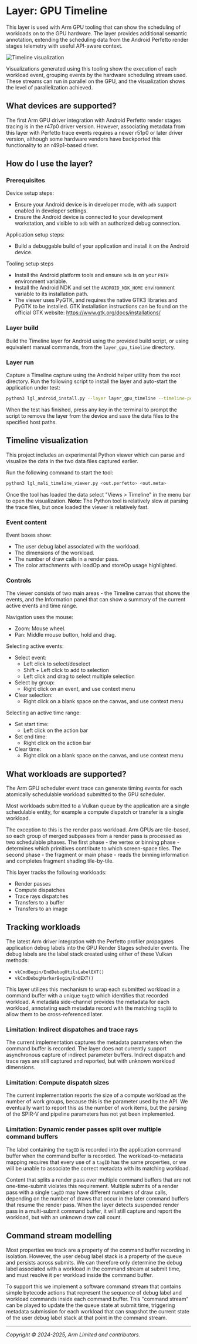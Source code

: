 # Layer: GPU Timeline

This layer is used with Arm GPU tooling that can show the scheduling of
workloads on to the GPU hardware. The layer provides additional semantic
annotation, extending the scheduling data from the Android Perfetto render
stages telemetry with useful API-aware context.

![Timeline visualization](./docs/viewer.png?raw=true)

Visualizations generated using this tooling show the execution of each workload
event, grouping events by the hardware scheduling stream used. These streams
can run in parallel on the GPU, and the visualization shows the level of
parallelization achieved.

## What devices are supported?

The first Arm GPU driver integration with Android Perfetto render stages
tracing is in the r47p0 driver version. However, associating metadata from
this layer with Perfetto trace events requires a newer r51p0 or later driver
version, although some hardware vendors have backported this functionality
to an r49p1-based driver.

## How do I use the layer?

### Prerequisites

Device setup steps:

* Ensure your Android device is in developer mode, with `adb` support enabled
  in developer settings.
* Ensure the Android device is connected to your development workstation, and
  visible to `adb` with an authorized debug connection.

Application setup steps:

* Build a debuggable build of your application and install it on the Android
  device.

Tooling setup steps

* Install the Android platform tools and ensure `adb` is on your `PATH`
  environment variable.
* Install the Android NDK and set the `ANDROID_NDK_HOME` environment variable
  to its installation path.
* The viewer uses PyGTK, and requires the native GTK3 libraries and PyGTK to be
  installed. GTK installation instructions can be found on the official GTK
  website:
  https://www.gtk.org/docs/installations/

### Layer build

Build the Timeline layer for Android using the provided build script, or using
equivalent manual commands, from the `layer_gpu_timeline` directory.

### Layer run

Capture a Timeline capture using the Android helper utility from the root
directory. Run the following script to install the layer and auto-start
the application under test:

```sh
python3 lgl_android_install.py --layer layer_gpu_timeline --timeline-perfetto <out.perfetto> --timeline-metadata <out.metadata> --auto-start
```

When the test has finished, press any key in the terminal to prompt the script
to remove the layer from the device and save the data files to the specified
host paths.

## Timeline visualization

This project includes an experimental Python viewer which can parse and
visualize the data in the two data files captured earlier.

Run the following command to start the tool:

```sh
python3 lgl_mali_timeline_viewer.py <out.perfetto> <out.meta>
```

Once the tool has loaded the data select "Views > Timeline" in the menu bar to
open the visualization. **Note:** The Python tool is relatively slow at parsing
the trace files, but once loaded the viewer is relatively fast.

### Event content

Event boxes show:

* The user debug label associated with the workload.
* The dimensions of the workload.
* The number of draw calls in a render pass.
* The color attachments with loadOp and storeOp usage highlighted.

### Controls

The viewer consists of two main areas - the Timeline canvas that shows the
events, and the Information panel that can show a summary of the current
active events and time range.

Navigation uses the mouse:

* Zoom: Mouse wheel.
* Pan: Middle mouse button, hold and drag.

Selecting active events:

* Select event:
  * Left click to select/deselect
  * Shift + Left click to add to selection
  * Left click and drag to select multiple selection
* Select by group:
  * Right click on an event, and use context menu
* Clear selection:
  * Right click on a blank space on the canvas, and use context menu

Selecting an active time range:

* Set start time:
  * Left click on the action bar
* Set end time:
  * Right click on the action bar
* Clear time:
  * Right click on a blank space on the canvas, and use context menu

## What workloads are supported?

The Arm GPU scheduler event trace can generate timing events for each
atomically schedulable workload submitted to the GPU scheduler.

Most workloads submitted to a Vulkan queue by the application are a single
schedulable entity, for example a compute dispatch or transfer is a single
workload.

The exception to this is the render pass workload. Arm GPUs are tile-based, so
each group of merged subpasses from a render pass is processed as two
schedulable phases. The first phase - the vertex or binning phase - determines
which primitives contribute to which screen-space tiles. The second phase - the
fragment or main phase - reads the binning information and completes fragment
shading tile-by-tile.

This layer tracks the following workloads:

* Render passes
* Compute dispatches
* Trace rays dispatches
* Transfers to a buffer
* Transfers to an image

## Tracking workloads

The latest Arm driver integration with the Perfetto profiler propagates
application debug labels into the GPU Render Stages scheduler events. The debug
labels are the label stack created using either of these Vulkan methods:

* `vkCmdBegin/EndDebugUtilsLabelEXT()`
* `vkCmdDebugMarkerBegin/EndEXT()`

This layer utilizes this mechanism to wrap each submitted workload in a command
buffer with a unique `tagID` which identifies that recorded workload. A
metadata side-channel provides the metadata for each workload, annotating each
metadata record with the matching `tagID` to allow them to be cross-referenced
later.

### Limitation: Indirect dispatches and trace rays

The current implementation captures the metadata parameters when the command
buffer is recorded. The layer does not currently support asynchronous capture
of indirect parameter buffers. Indirect dispatch and trace rays are still
captured and reported, but with unknown workload dimensions.

### Limitation: Compute dispatch sizes

The current implementation reports the size of a compute workload as the
number of work groups, because this is the parameter used by the API. We
eventually want to report this as the number of work items, but the parsing
of the SPIR-V and pipeline parameters has not yet been implemented.

### Limitation: Dynamic render passes split over multiple command buffers

The label containing the `tagID` is recorded into the application command
buffer when the command buffer is recorded. The workload-to-metadata mapping
requires that every use of a `tagID` has the same properties, or we will
be unable to associate the correct metadata with its matching workload.

Content that splits a render pass over multiple command buffers that
are not one-time-submit violates this requirement. Multiple submits of a render
pass with a single `tagID` may have different numbers of draw calls, depending
on the number of draws that occur in the later command buffers that resume the
render pass. When the layer detects suspended render pass in a multi-submit
command buffer, it will still capture and report the workload, but with an
unknown draw call count.

## Command stream modelling

Most properties we track are a property of the command buffer recording in
isolation. However, the user debug label stack is a property of the queue and
persists across submits. We can therefore only determine the debug label
associated with a workload in the command stream at submit time, and must
resolve it per workload inside the command buffer.

To support this we implement a software command stream that contains simple
bytecode actions that represent the sequence of debug label and workload
commands inside each command buffer. This "command stream" can be played to
update the the queue state at submit time, triggering metadata submission
for each workload that can snapshot the current state of the user debug label
stack at that point in the command stream.

- - -

_Copyright © 2024-2025, Arm Limited and contributors._
